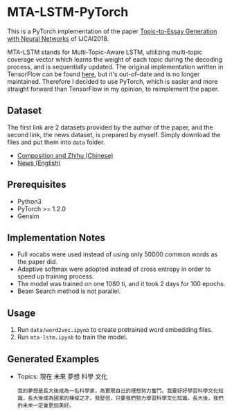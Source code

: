 # MTA-LSTM-PyTorch

This is a PyTorch implementation of the paper [Topic-to-Essay Generation with Neural Networks](http://ir.hit.edu.cn/~xcfeng/xiaocheng%20Feng's%20Homepage_files/final-topic-essay-generation.pdf) of IJCAI2018.

MTA-LSTM stands for Multi-Topic-Aware LSTM, ultilizing multi-topic coverage vector which learns the weight of each topic during the decoding process, and is sequentially updated. The original implementation written in TensorFlow can be found [here](https://github.com/hit-computer/MTA-LSTM), but it's out-of-date and is no longer maintained. Therefore I decided to use PyTorch, which is easier and more straight forward than TensorFlow in my opinion, to reimplement the paper.

## Dataset

The first link are 2 datasets provided by the author of the paper, and the second link, the news dataset, is prepared by myself. Simply download the files and put them into ```data``` folder.

- [Composition and Zhihu (Chinese)](https://drive.google.com/drive/folders/1oK9i0ukV5T0QoPQkHsxa3OdhQ1dVsNnL?usp=sharing)
- [News (English)](https://drive.google.com/drive/folders/1RpBMMBvgnMPjRdQaM46pyncu__QsZBZS?usp=sharing)

## Prerequisites

- Python3
- PyTorch >= 1.2.0
- Gensim

## Implementation Notes

- Full vocabs were used instead of using only 50000 common words as the paper did.
- Adaptive softmax were adopted instead of cross entropy in order to speed up training process.
- The model was trained on one 1080 ti, and it took 2 days for 100 epochs.
- Beam Search method is not parallel.

## Usage

1. Run ```data/word2vec.ipynb``` to create pretrained word embedding files.
2. Run ```mta-lstm.ipynb``` to train the model.

## Generated Examples

- Topics: 現在 未來 夢想 科學 文化
    ```
    我的夢想是長大後成為一名科學家，為實現自己的理想努力奮鬥。我要好好學習科學文化知識，長大後成為國家的棟樑之才。我堅信，只要我們努力學習科學文化知識，長大後，我們的未來一定會更加美好。
    ```
